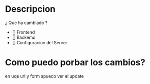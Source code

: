 # Descripcion
¿ Que ha cambiado ?

- [] Frontend
- [] Backemd
- [] Configuracion del Server
# Como puedo porbar los cambios?
en uqe url y form apuedo ver el update
